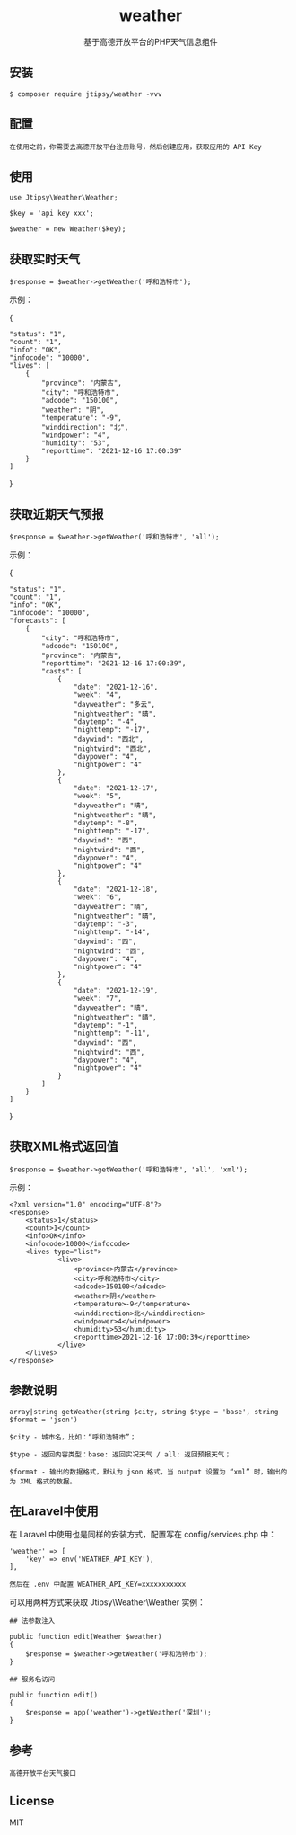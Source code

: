 <h1 align="center"> weather </h1>

<p align="center"> 基于高德开放平台的PHP天气信息组件</p>


## 安装

```shell
$ composer require jtipsy/weather -vvv
```

## 配置

```shell
在使用之前，你需要去高德开放平台注册账号，然后创建应用，获取应用的 API Key
```

## 使用

```shell
use Jtipsy\Weather\Weather;
```

```shell
$key = 'api key xxx';
```

```shell
$weather = new Weather($key);
```

## 获取实时天气

```shell
$response = $weather->getWeather('呼和浩特市');
```

示例：

{
    
    "status": "1",
    "count": "1",
    "info": "OK",
    "infocode": "10000",
    "lives": [
        {
            "province": "内蒙古",
            "city": "呼和浩特市",
            "adcode": "150100",
            "weather": "阴",
            "temperature": "-9",
            "winddirection": "北",
            "windpower": "4",
            "humidity": "53",
            "reporttime": "2021-12-16 17:00:39"
        }
    ]
}

## 获取近期天气预报

```shell
$response = $weather->getWeather('呼和浩特市', 'all');
```
示例：

{

    "status": "1",
    "count": "1",
    "info": "OK",
    "infocode": "10000",
    "forecasts": [
        {
            "city": "呼和浩特市",
            "adcode": "150100",
            "province": "内蒙古",
            "reporttime": "2021-12-16 17:00:39",
            "casts": [
                {
                    "date": "2021-12-16",
                    "week": "4",
                    "dayweather": "多云",
                    "nightweather": "晴",
                    "daytemp": "-4",
                    "nighttemp": "-17",
                    "daywind": "西北",
                    "nightwind": "西北",
                    "daypower": "4",
                    "nightpower": "4"
                },
                {
                    "date": "2021-12-17",
                    "week": "5",
                    "dayweather": "晴",
                    "nightweather": "晴",
                    "daytemp": "-8",
                    "nighttemp": "-17",
                    "daywind": "西",
                    "nightwind": "西",
                    "daypower": "4",
                    "nightpower": "4"
                },
                {
                    "date": "2021-12-18",
                    "week": "6",
                    "dayweather": "晴",
                    "nightweather": "晴",
                    "daytemp": "-3",
                    "nighttemp": "-14",
                    "daywind": "西",
                    "nightwind": "西",
                    "daypower": "4",
                    "nightpower": "4"
                },
                {
                    "date": "2021-12-19",
                    "week": "7",
                    "dayweather": "晴",
                    "nightweather": "晴",
                    "daytemp": "-1",
                    "nighttemp": "-11",
                    "daywind": "西",
                    "nightwind": "西",
                    "daypower": "4",
                    "nightpower": "4"
                }
            ]
        }
    ]
}

## 获取XML格式返回值

```shell
$response = $weather->getWeather('呼和浩特市', 'all', 'xml');
```

示例：

```shell
<?xml version="1.0" encoding="UTF-8"?>
<response>
	<status>1</status>
	<count>1</count>
	<info>OK</info>
	<infocode>10000</infocode>
	<lives type="list">
            <live>
                <province>内蒙古</province>
                <city>呼和浩特市</city>
                <adcode>150100</adcode>
                <weather>阴</weather>
                <temperature>-9</temperature>
                <winddirection>北</winddirection>
                <windpower>4</windpower>
                <humidity>53</humidity>
                <reporttime>2021-12-16 17:00:39</reporttime>
            </live>
	</lives>
</response>
```

## 参数说明

```shell
array|string getWeather(string $city, string $type = 'base', string $format = 'json')
```

```shell
$city - 城市名，比如：“呼和浩特市”；
```

```shell
$type - 返回内容类型：base: 返回实况天气 / all: 返回预报天气；
```

```shell
$format - 输出的数据格式，默认为 json 格式，当 output 设置为 “xml” 时，输出的为 XML 格式的数据。
```
## 在Laravel中使用

在 Laravel 中使用也是同样的安装方式，配置写在 config/services.php 中：

    'weather' => [
        'key' => env('WEATHER_API_KEY'),
    ],
    
```shell
然后在 .env 中配置 WEATHER_API_KEY=xxxxxxxxxxx
```


可以用两种方式来获取 Jtipsy\Weather\Weather 实例：

```shell
## 法参数注入
```
    public function edit(Weather $weather) 
    {
        $response = $weather->getWeather('呼和浩特市');
    }

```shell
## 服务名访问
```

    public function edit() 
    {
        $response = app('weather')->getWeather('深圳');
    }
    
## 参考

```shell
高德开放平台天气接口
```

## License

MIT